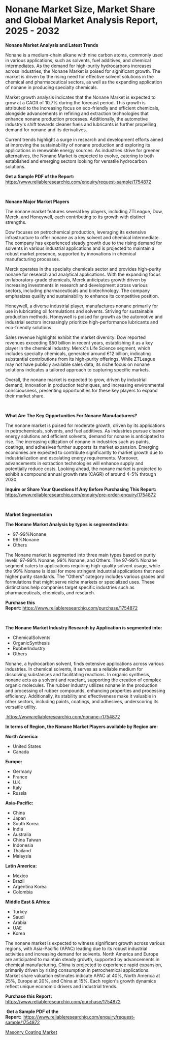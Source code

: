 <p><h1>Nonane Market Size, Market Share and Global Market Analysis Report, 2025 - 2032</h1></p><p><strong>Nonane Market Analysis and Latest Trends</strong></p>
<p><p>Nonane is a medium-chain alkane with nine carbon atoms, commonly used in various applications, such as solvents, fuel additives, and chemical intermediates. As the demand for high-purity hydrocarbons increases across industries, the Nonane Market is poised for significant growth. The market is driven by the rising need for effective solvent solutions in the chemical and pharmaceutical sectors, as well as the expanding application of nonane in producing specialty chemicals.</p><p>Market growth analysis indicates that the Nonane Market is expected to grow at a CAGR of 10.7% during the forecast period. This growth is attributed to the increasing focus on eco-friendly and efficient chemicals, alongside advancements in refining and extraction technologies that enhance nonane production processes. Additionally, the automotive industry's shift towards cleaner fuels and lubricants is further propelling demand for nonane and its derivatives. </p><p>Current trends highlight a surge in research and development efforts aimed at improving the sustainability of nonane production and exploring its applications in renewable energy sources. As industries strive for greener alternatives, the Nonane Market is expected to evolve, catering to both established and emerging sectors looking for versatile hydrocarbon solutions.</p></p>
<p><strong>Get a Sample PDF of the Report:&nbsp;</strong> <a href="https://www.reliableresearchiq.com/enquiry/request-sample/1754872?utm_campaign=2469&utm_medium=2&utm_source=Github&utm_content=ia&utm_term=31032025&utm_id=nonane">https://www.reliableresearchiq.com/enquiry/request-sample/1754872</a></p>
<p>&nbsp;</p>
<p><strong>Nonane Major Market Players</strong></p>
<p><p>The nonane market features several key players, including ZTLeague, Dow, Merck, and Honeywell, each contributing to its growth with distinct strengths. </p><p>Dow focuses on petrochemical production, leveraging its extensive infrastructure to offer nonane as a key solvent and chemical intermediate. The company has experienced steady growth due to the rising demand for solvents in various industrial applications and is projected to maintain a robust market presence, supported by innovations in chemical manufacturing processes.</p><p>Merck operates in the specialty chemicals sector and provides high-purity nonane for research and analytical applications. With the expanding focus on laboratory-grade chemicals, Merck anticipates growth driven by increasing investments in research and development across various sectors, including pharmaceuticals and biotechnology. The company emphasizes quality and sustainability to enhance its competitive position.</p><p>Honeywell, a diverse industrial player, manufactures nonane primarily for use in lubricating oil formulations and solvents. Striving for sustainable production methods, Honeywell is poised for growth as the automotive and industrial sectors increasingly prioritize high-performance lubricants and eco-friendly solutions. </p><p>Sales revenue highlights exhibit the market diversity: Dow reported revenues exceeding $50 billion in recent years, establishing it as a key player in the chemical industry. Merck's Life Science segment, which includes specialty chemicals, generated around €12 billion, indicating substantial contributions from its high-purity offerings. While ZTLeague may not have publicly available sales data, its niche focus on nonane solutions indicates a tailored approach to capturing specific markets.</p><p>Overall, the nonane market is expected to grow, driven by industrial demand, innovation in production techniques, and increasing environmental consciousness, presenting opportunities for these key players to expand their market share.</p></p>
<p>&nbsp;</p>
<p><strong>What Are The Key Opportunities For Nonane Manufacturers?</strong></p>
<p><p>The nonane market is poised for moderate growth, driven by its applications in petrochemicals, solvents, and fuel additives. As industries pursue cleaner energy solutions and efficient solvents, demand for nonane is anticipated to rise. The increasing utilization of nonane in industries such as paints, coatings, and adhesives further supports its market expansion. Emerging economies are expected to contribute significantly to market growth due to industrialization and escalating energy requirements. Moreover, advancements in extraction technologies will enhance supply and potentially reduce costs. Looking ahead, the nonane market is projected to exhibit a compound annual growth rate (CAGR) of around 4-5% through 2030.</p></p>
<p><strong>Inquire or Share Your Questions If Any Before Purchasing This Report:</strong> <a href="https://www.reliableresearchiq.com/enquiry/pre-order-enquiry/1754872?utm_campaign=2469&utm_medium=2&utm_source=Github&utm_content=ia&utm_term=31032025&utm_id=nonane">https://www.reliableresearchiq.com/enquiry/pre-order-enquiry/1754872</a></p>
<p>&nbsp;</p>
<p><strong>Market Segmentation</strong></p>
<p><strong>The Nonane Market Analysis by types is segmented into:</strong></p>
<p><ul><li>97-99%Nonane</li><li>99%Nonane</li><li>Others</li></ul></p>
<p><p>The Nonane market is segmented into three main types based on purity levels: 97-99% Nonane, 99% Nonane, and Others. The 97-99% Nonane segment caters to applications requiring high-quality solvent usage, while the 99% Nonane is ideal for more stringent industrial applications that need higher purity standards. The "Others" category includes various grades and formulations that might serve niche markets or specialized uses. These distinctions help companies target specific industries such as pharmaceuticals, chemicals, and research.</p></p>
<p><strong>Purchase this Report:&nbsp;</strong><a href="https://www.reliableresearchiq.com/purchase/1754872?utm_campaign=2469&utm_medium=2&utm_source=Github&utm_content=ia&utm_term=31032025&utm_id=nonane">https://www.reliableresearchiq.com/purchase/1754872</a></p>
<p>&nbsp;</p>
<p><strong>The Nonane Market Industry Research by Application is segmented into:</strong></p>
<p><ul><li>ChemicalSolvents</li><li>OrganicSynthesis</li><li>RubberIndustry</li><li>Others</li></ul></p>
<p><p>Nonane, a hydrocarbon solvent, finds extensive applications across various industries. In chemical solvents, it serves as a reliable medium for dissolving substances and facilitating reactions. In organic synthesis, nonane acts as a solvent and reactant, supporting the creation of complex organic molecules. The rubber industry utilizes nonane in the production and processing of rubber compounds, enhancing properties and processing efficiency. Additionally, its stability and effectiveness make it valuable in other sectors, including paints, coatings, and adhesives, underscoring its versatile utility.</p></p>
<p><a href="https://www.reliableresearchiq.com/nonane-r1754872?utm_campaign=2469&utm_medium=2&utm_source=Github&utm_content=ia&utm_term=31032025&utm_id=nonane">&nbsp;https://www.reliableresearchiq.com/nonane-r1754872</a></p>
<p><strong>In terms of Region, the Nonane Market Players available by Region are:</strong></p>
<p>
    <p> <strong> North America: </strong>
        <ul>
            <li>United States</li>
            <li>Canada</li>
        </ul>
        </p> 
    <p> <strong> Europe: </strong>
        <ul>
            <li>Germany</li>
            <li>France</li>
            <li>U.K.</li>
            <li>Italy</li>
            <li>Russia</li>
        </ul>
        </p> 
    <p> <strong> Asia-Pacific: </strong>
        <ul>
            <li>China</li>
            <li>Japan</li>
            <li>South Korea</li>
            <li>India</li>
            <li>Australia</li>
            <li>China Taiwan</li>
            <li>Indonesia</li>
            <li>Thailand</li>
            <li>Malaysia</li>
        </ul>
        </p> 
    <p> <strong> Latin America: </strong>
        <ul>
            <li>Mexico</li>
            <li>Brazil</li>
            <li>Argentina Korea</li>
            <li>Colombia</li>
        </ul>
        </p> 
    <p> <strong> Middle East & Africa: </strong>
        <ul>
            <li>Turkey</li>
            <li>Saudi</li>
            <li>Arabia</li>
            <li>UAE</li>
            <li>Korea</li>
        </ul>
    </p>
    </p>
<p><p>The nonane market is expected to witness significant growth across various regions, with Asia-Pacific (APAC) leading due to its robust industrial activities and increasing demand for solvents. North America and Europe are anticipated to maintain steady growth, supported by advancements in chemical manufacturing. China is projected to experience rapid expansion, primarily driven by rising consumption in petrochemical applications. Market share valuation estimates indicate APAC at 40%, North America at 25%, Europe at 20%, and China at 15%. Each region's growth dynamics reflect unique economic drivers and industrial trends.</p></p>
<p><strong>Purchase this Report: </strong><a href="https://www.reliableresearchiq.com/purchase/1754872?utm_campaign=2469&utm_medium=2&utm_source=Github&utm_content=ia&utm_term=31032025&utm_id=nonane">https://www.reliableresearchiq.com/purchase/1754872</a></p>
<p>&nbsp;<strong>Get a Sample PDF of the Report:&nbsp;&nbsp;</strong><a href="https://www.reliableresearchiq.com/enquiry/request-sample/1754872?utm_campaign=2469&utm_medium=2&utm_source=Github&utm_content=ia&utm_term=31032025&utm_id=nonane">https://www.reliableresearchiq.com/enquiry/request-sample/1754872</a></p>
<p><strong></strong></p>
<p><p><a href="https://github.com/triattwood9919/Market-Research-Report-List-1/blob/main/masonry-coating-market.md?utm_campaign=2469&utm_medium=2&utm_source=Github&utm_content=ia&utm_term=31032025&utm_id=nonane">Masonry Coating Market</a></p></p>